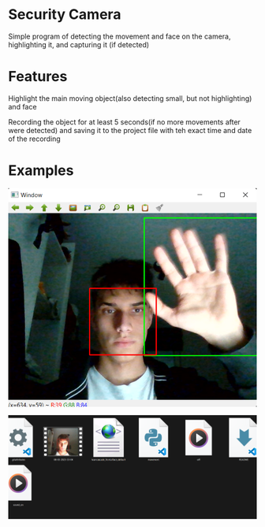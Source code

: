 # Security Camera
Simple program of detecting the movement and face on the camera, highlighting it, and capturing it (if detected)
# Features
Highlight the main moving object(also detecting small, but not highlighting) and face

Recording the object for at least 5 seconds(if no more movements after were detected) and saving it to the project file with teh exact time and date of the recording

# Examples

![Photo1](https://github.com/Avdieienko/Security-camera/blob/main/example1.png?raw=true) 

![Photo1](https://github.com/Avdieienko/Security-camera/blob/main/example2.png?raw=true) 

